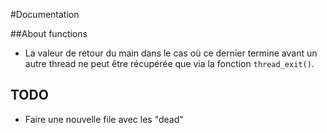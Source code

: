 #Documentation

##About functions

- La valeur de retour du main dans le cas où ce dernier termine avant un autre thread ne peut être récupérée que via la
fonction `thread_exit()`.




## TODO
- Faire une nouvelle file avec les "dead"